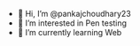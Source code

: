 - 👋 Hi, I’m @pankajchoudhary23
- 👀 I’m interested in Pen testing 
- 🌱 I’m currently learning Web
<!---
pankajchoudhary23/pankajchoudhary23 is a ✨ special ✨ repository because its `README.md` (this file) appears on your GitHub profile.
You can click the Preview link to take a look at your changes.
--->
